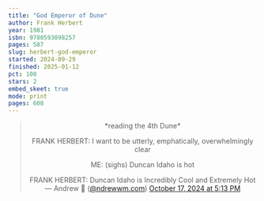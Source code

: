```yaml
---
title: "God Emperor of Dune"
author: Frank Herbert
year: 1981
isbn: 9780593098257
pages: 587
slug: herbert-god-emperor
started: 2024-09-29
finished: 2025-01-12
pct: 100
stars: 2
embed_skeet: true
mode: print
pages: 608
---
```


<center>
<blockquote class="bluesky-embed" data-bluesky-uri="at://did:plc:j2i2dl3aow3rwprvh4hidcg4/app.bsky.feed.post/3l6qleapkpb2v" data-bluesky-cid="bafyreibgth4jmnlratfvjcvpvw5zmvzcdq6zzzm6vkxrm6abjhc2m5fnua" data-bluesky-embed-color-mode="system">
  *reading the 4th Dune*

  FRANK HERBERT: I want to be utterly, emphatically, overwhelmingly clear

  ME: (sighs) Duncan Idaho is hot

  FRANK HERBERT: Duncan Idaho is Incredibly Cool and Extremely Hot&mdash; Andrew 🧮 (<a href="https://bsky.app/profile/did:plc:j2i2dl3aow3rwprvh4hidcg4?ref_src=embed">@ndrewwm.com</a>) <a href="https://bsky.app/profile/did:plc:j2i2dl3aow3rwprvh4hidcg4/post/3l6qleapkpb2v?ref_src=embed">October 17, 2024 at 5:13 PM</a>
</blockquote>
</center>
